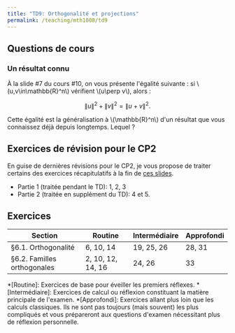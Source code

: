 ```yaml
---
title: "TD9: Orthogonalité et projections"
permalink: /teaching/mth1008/td9
---
```


## Questions de cours

### Un résultat connu

À la slide #7 du cours #10, on vous présente l'égalité suivante : si \\(u,v\in\mathbb{R}^n\\) vérifient \\(u\perp v\\), alors :

$$\lVert u\rVert^2+\lVert v\rVert^2=\lVert u+v\rVert^2.$$

Cette égalité est la généralisation à \\(\mathbb{R}^n\\) d'un résultat que vous connaissez déjà depuis longtemps. Lequel ?

## Exercices de révision pour le CP2

En guise de dernières révisions pour le CP2, je vous propose de traiter certains des exercices récapitulatifs à la fin de [ces slides](/files/TN_9.pdf).

- Partie 1 (traitée pendant le TD): 1, 2, 3
- Partie 2 (traitée en supplément du TD): 4 et 5.

## Exercices

| Section                     | Routine           | Intermédiaire | Approfondi |
| --------------------------- | ----------------- | ------------- | ---------- |
| §6.1. Orthogonalité         | 6, 10, 14         | 19, 25, 26    | 28, 31     |
| §6.2. Familles orthogonales | 2, 10, 12, 14, 16 | 24, 26        | 33         |


*[Routine]: Exercices de base pour éveiller les premiers réflexes.
*[Intermédiaire]: Exercices de calcul ou réflexion constituant la matière principale de l'examen.
*[Approfondi]: Exercices allant plus loin que les calculs classiques. Ils ne sont pas toujours (mais souvent) les plus compliqués et vous prépareront aux questions d'examen nécessitant plus de réflexion personnelle.